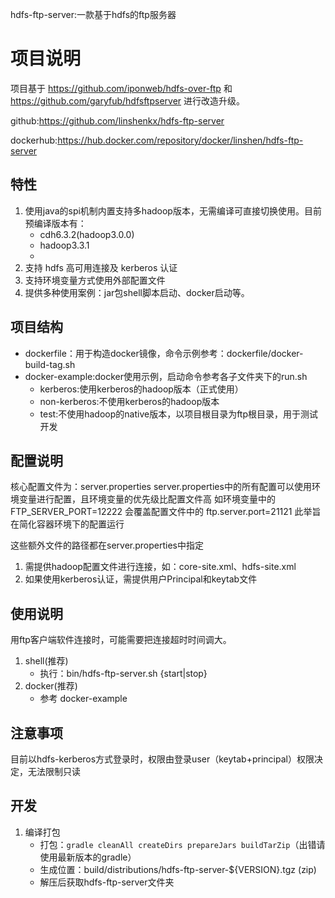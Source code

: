 hdfs-ftp-server:一款基于hdfs的ftp服务器
# 项目说明
项目基于 https://github.com/iponweb/hdfs-over-ftp 和 https://github.com/garyfub/hdfsftpserver 进行改造升级。

github:https://github.com/linshenkx/hdfs-ftp-server

dockerhub:https://hub.docker.com/repository/docker/linshen/hdfs-ftp-server
## 特性
1. 使用java的spi机制内置支持多hadoop版本，无需编译可直接切换使用。目前预编译版本有：
   - cdh6.3.2(hadoop3.0.0)
   - hadoop3.3.1
   - 
2. 支持 hdfs 高可用连接及 kerberos 认证
3. 支持环境变量方式使用外部配置文件
4. 提供多种使用案例：jar包shell脚本启动、docker启动等。
## 项目结构
- dockerfile：用于构造docker镜像，命令示例参考：dockerfile/docker-build-tag.sh
- docker-example:docker使用示例，启动命令参考各子文件夹下的run.sh
    - kerberos:使用kerberos的hadoop版本（正式使用）
    - non-kerberos:不使用kerberos的hadoop版本
    - test:不使用hadoop的native版本，以项目根目录为ftp根目录，用于测试开发
## 配置说明
核心配置文件为：server.properties
server.properties中的所有配置可以使用环境变量进行配置，且环境变量的优先级比配置文件高
如环境变量中的 FTP_SERVER_PORT=12222 会覆盖配置文件中的 ftp.server.port=21121
此举旨在简化容器环境下的配置运行

这些额外文件的路径都在server.properties中指定
1. 需提供hadoop配置文件进行连接，如：core-site.xml、hdfs-site.xml
2. 如果使用kerberos认证，需提供用户Principal和keytab文件

## 使用说明
用ftp客户端软件连接时，可能需要把连接超时时间调大。
1. shell(推荐)
    - 执行：bin/hdfs-ftp-server.sh {start|stop}
2. docker(推荐)
    - 参考 docker-example

## 注意事项
目前以hdfs-kerberos方式登录时，权限由登录user（keytab+principal）权限决定，无法限制只读


## 开发
1. 编译打包
    - 打包：`gradle cleanAll createDirs prepareJars buildTarZip`（出错请使用最新版本的gradle）
    - 生成位置：build/distributions/hdfs-ftp-server-${VERSION}.tgz (zip)
    - 解压后获取hdfs-ftp-server文件夹